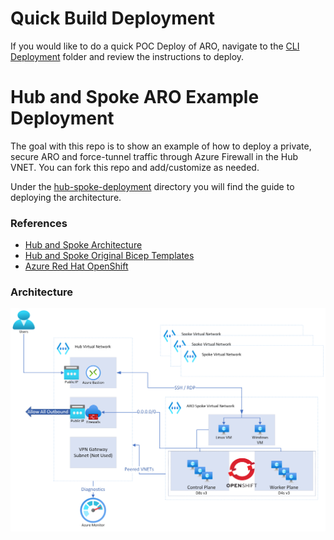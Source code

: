 # Quick Build Deployment

If you would like to do a quick POC Deploy of ARO, navigate to the [CLI Deployment](./cli-deployment/README.md) folder and review the instructions to deploy.

# Hub and Spoke ARO Example Deployment

The goal with this repo is to show an example of how to deploy a private, secure ARO and force-tunnel traffic through Azure Firewall in the Hub VNET. You can fork this repo and add/customize as needed.

Under the [hub-spoke-deployment](./hub-spoke-deployment) directory you will find the guide to deploying the architecture.

### References
- [Hub and Spoke Architecture](https://docs.microsoft.com/en-us/azure/architecture/reference-architectures/hybrid-networking/hub-spoke?tabs=cli)
- [Hub and Spoke Original Bicep Templates](https://github.com/mspnp/samples/tree/master/solutions/azure-hub-spoke)
- [Azure Red Hat OpenShift](https://docs.microsoft.com/en-us/azure/openshift/)

### Architecture
![](./images/aro-hub-spoke-diagram.png)